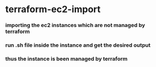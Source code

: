 # terraform-ec2-import
### importing the ec2 instances which are not managed by terraform 
### run .sh file inside the instance and get the desired output 
### thus the instance is been managed by terraform
